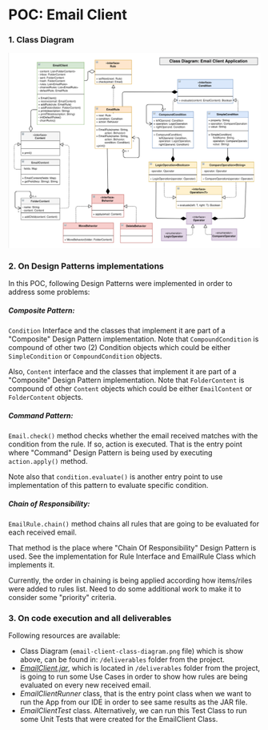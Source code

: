 # POC: Email Client

### 1. Class Diagram

![alt tag](https://raw.githubusercontent.com/leo-fcx/email-client-poc/master/deliverables/email-client-class-diagram.png)

### 2. On Design Patterns implementations

In this POC, following Design Patterns were implemented in order to address some problems:

##### Composite Pattern:   
`Condition` Interface and the classes that implement it are part of a "Composite" Design Pattern implementation. Note that `CompoundCondition` is compound of other two (2) Condition objects which could be either `SimpleCondition` or `CompoundCondition` objects.

Also, `Content` interface and the classes that implement it are part of a "Composite" Design Pattern implementation. Note that `FolderContent` is compound of other `Content` objects which could be either `EmailContent` or `FolderContent` objects.

##### Command Pattern:
`Email.check()` method checks whether the email received matches with the condition from the rule. If so, action is executed. That is the entry point where "Command" Design Pattern is being used by executing `action.apply()`
method.

Note also that `condition.evaluate()` is another entry point to use implementation of this pattern to evaluate specific condition.

   
##### Chain of Responsibility:   
`EmailRule.chain()` method chains all rules that are going to be evaluated for each received email.

That method is the place where "Chain Of Responsibility" Design Pattern is used. See the implementation for Rule Interface and EmailRule Class which implements it.

Currently, the order in chaining is being applied according how items/riles were added to rules list. Need to do some additional work to make it to consider some "priority" criteria.
 
### 3. On code execution and all deliverables

Following resources are available:
- Class Diagram (`email-client-class-diagram.png` file) which is show above, can be found in: `/deliverables` folder from the project.
- [_EmailClient.jar_](https://github.com/leo-fcx/email-client-poc/raw/master/deliverables/EmailClient.jar), which is located in `/deliverables` folder from the project, is going to run some Use Cases in order to show how rules are being evaluated on every new received email.
- _EmailClientRunner_ class, that is the entry point class when we want to run the App from our IDE in order to see same results as the JAR file.
- _EmailClientTest_ class. Alternatively, we can run this Test Class to run some Unit Tests that were created for the EmailClient Class.  
